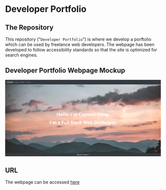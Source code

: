 # Developer Portfolio

## The Repository

This repository ("`Developer Portfolio`") is where we develop a porftolio which can be used by freelance web developers. The webpage has been developed to follow accessibility standards so that the site is optimized for search engines.

## Developer Portfolio Webpage Mockup

<p align="center">
  <img alt="Developer Portfolio" src="https://github.com/caymanh/developer-portfolio/blob/main/images/mock-up.JPG">
</p>

## URL
The webpage can be accessed [here](https://caymanh.github.io/developer-portfolio/)

